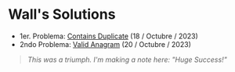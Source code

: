 # Wall's Solutions

- 1er. Problema: [Contains Duplicate](https://leetcode.com/problems/contains-duplicate/description/) (18 / Octubre / 2023)
- 2ndo Problema: [Valid Anagram](https://leetcode.com/problems/valid-anagram/) (20 / Octubre / 2023)


>_This was a triumph. I'm making a note here: "Huge Success!"_